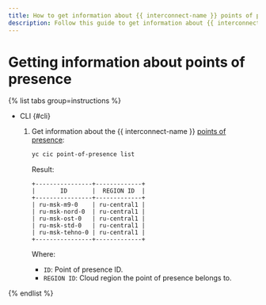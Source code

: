 ```yaml
---
title: How to get information about {{ interconnect-name }} points of presence
description: Follow this guide to get information about {{ interconnect-name }} points of presence.
---
```


# Getting information about points of presence

{% list tabs group=instructions %}

- CLI {#cli}

  1. Get information about the {{ interconnect-name }} [points of presence](../concepts/pops.md):

      ```bash
      yc cic point-of-presence list
      ```

      Result:

      ```text
      +----------------+-------------+
      |       ID       |  REGION ID  |
      +----------------+-------------+
      | ru-msk-m9-0    | ru-central1 |
      | ru-msk-nord-0  | ru-central1 |
      | ru-msk-ost-0   | ru-central1 |
      | ru-msk-std-0   | ru-central1 |
      | ru-msk-tehno-0 | ru-central1 |
      +----------------+-------------+
      ```

      Where:
      * `ID`: Point of presence ID.
      * `REGION ID`: Cloud region the point of presence belongs to.

{% endlist %}

